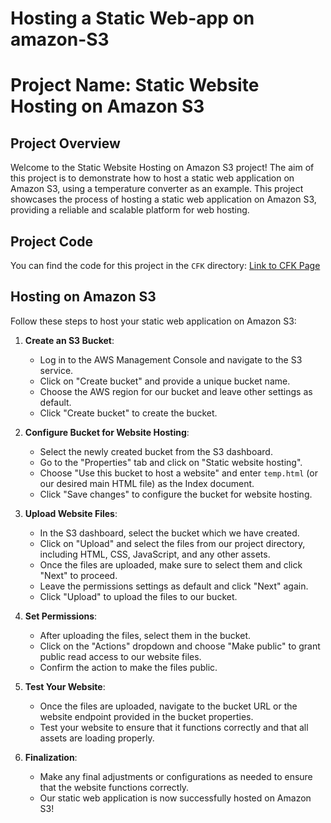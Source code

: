 # Hosting a Static Web-app on amazon-S3


# Project Name: Static Website Hosting on Amazon S3

## Project Overview
Welcome to the Static Website Hosting on Amazon S3 project! The aim of this project is to demonstrate how to host a static web application on Amazon S3, using a temperature converter as an example. This project showcases the process of hosting a static web application on Amazon S3, providing a reliable and scalable platform for web hosting.

## Project Code
You can find the code for this project in the `CFK` directory:
[Link to CFK Page](CFK%28temp%20converter%29/temp.html)

## Hosting on Amazon S3
Follow these steps to host your static web application on Amazon S3:

1. **Create an S3 Bucket**: 
   - Log in to the AWS Management Console and navigate to the S3 service.
   - Click on "Create bucket" and provide a unique bucket name.
   - Choose the AWS region for our bucket and leave other settings as default.
   - Click "Create bucket" to create the bucket.

2. **Configure Bucket for Website Hosting**:
   - Select the newly created bucket from the S3 dashboard.
   - Go to the "Properties" tab and click on "Static website hosting".
   - Choose "Use this bucket to host a website" and enter `temp.html` (or our desired main HTML file) as the Index document.
   - Click "Save changes" to configure the bucket for website hosting.

3. **Upload Website Files**:
   - In the S3 dashboard, select the bucket which we have created.
   - Click on "Upload" and select the files from our project directory, including HTML, CSS, JavaScript, and any other assets.
   - Once the files are uploaded, make sure to select them and click "Next" to proceed.
   - Leave the permissions settings as default and click "Next" again.
   - Click "Upload" to upload the files to our bucket.

4. **Set Permissions**:
   - After uploading the files, select them in the bucket.
   - Click on the "Actions" dropdown and choose "Make public" to grant public read access to our website files.
   - Confirm the action to make the files public.

5. **Test Your Website**:
   - Once the files are uploaded, navigate to the bucket URL or the website endpoint provided in the bucket properties.
   - Test your website to ensure that it functions correctly and that all assets are loading properly.

6. **Finalization**:
   - Make any final adjustments or configurations as needed to ensure that the website functions correctly.
   - Our static web application is now successfully hosted on Amazon S3!

